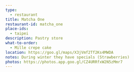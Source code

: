 ```yaml
---
type: 
  - restaurant
title: Matcha One
restaurant-id: matcha_one
place-ids:
  - taipei
description: Pastry store
what-to-order:
  - Mille crepe cake
location: https://goo.gl/maps/X3jVmf2Tf2Ks4MWDA
notes: During winter they have specials (Strawberries)
photos: https://photos.app.goo.gl/CZ4URRfxW2N5zMmr7
---
```

